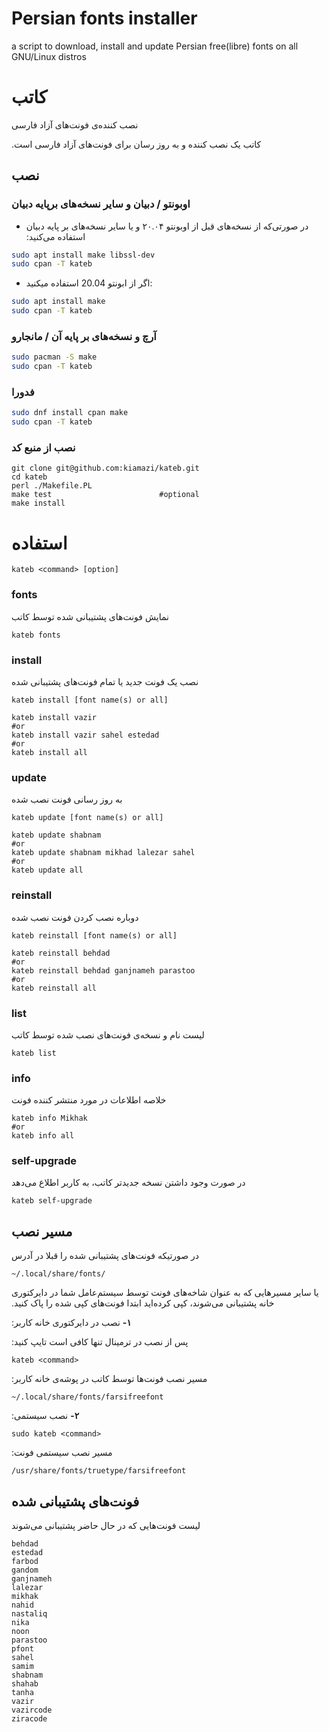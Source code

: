 # Persian fonts installer

a script to download, install and update Persian free(libre) fonts on all GNU/Linux distros

# کاتب

نصب کننده‌ی فونت‌های آزاد فارسی

‫کاتب یک نصب کننده و به روز رسان برای فونت‌های آزاد فارسی است.

## نصب

### اوبونتو / دبیان و سایر نسخه‌های برپایه دبیان


- ‫در صورتی‌که از نسخه‌های قبل از اوبونتو ۲۰.۰۴ و یا سایر نسخه‌های بر پایه دبیان استفاده می‌کنید:

``` bash
sudo apt install make libssl-dev
sudo cpan -T kateb
```

- اگر از ابونتو 20.04 استفاده میکنید:

``` bash
sudo apt install make
sudo cpan -T kateb
```

### آرچ و نسخه‌های بر پایه‌ آن / مانجارو

``` bash
sudo pacman -S make
sudo cpan -T kateb
```

### فدورا

``` bash
sudo dnf install cpan make
sudo cpan -T kateb
```

### نصب از منبع کد

	git clone git@github.com:kiamazi/kateb.git
	cd kateb
	perl ./Makefile.PL
	make test                        #optional
	make install

# استفاده

	kateb <command> [option]

### fonts

نمایش فونت‌های پشتیبانی شده توسط کاتب

	kateb fonts


### install

نصب یک فونت جدید یا تمام فونت‌های پشتیبانی شده

	kateb install [font name(s) or all]

	kateb install vazir
	#or
	kateb install vazir sahel estedad
	#or
	kateb install all


### update

به روز رسانی فونت نصب شده

	kateb update [font name(s) or all]

	kateb update shabnam
	#or
	kateb update shabnam mikhad lalezar sahel
	#or
	kateb update all


### reinstall

دوباره نصب کردن فونت نصب شده

	kateb reinstall [font name(s) or all]

	kateb reinstall behdad
	#or
	kateb reinstall behdad ganjnameh parastoo
	#or
	kateb reinstall all


### list

لیست نام و نسخه‌ی فونت‌های نصب شده توسط کاتب

	kateb list


### info

خلاصه اطلاعات در مورد منتشر کننده فونت

	kateb info Mikhak
	#or
	kateb info all

### self-upgrade

‫در صورت وجود داشتن نسخه جدیدتر کاتب، به کاربر اطلاع می‌دهد

	kateb self-upgrade

## مسیر نصب

در صورتیکه فونت‌های پشتیبانی شده را قبلا در آدرس

	~/.local/share/fonts/

‫یا سایر مسیرهایی که به عنوان شاخه‌های فونت توسط سیستم‌عامل شما در دایرکتوری خانه پشتیبانی می‌شوند، کپی کرده‌اید ابتدا فونت‌های کپی شده را پاک کنید.

‫**۱-** نصب در دایرکتوری خانه کاربر:

‫پس از نصب در ترمینال تنها کافی است تایپ کنید:

	kateb <command>

‫مسیر نصب فونت‌ها توسط کاتب در پوشه‌ی خانه کاربر:

	~/.local/share/fonts/farsifreefont

‫**۲-** نصب سیستمی:

	sudo kateb <command>

‫مسیر نصب سیستمی فونت:

	/usr/share/fonts/truetype/farsifreefont


## فونت‌های پشتیبانی شده

لیست فونت‌هایی که در حال حاضر پشتیبانی می‌شوند

	behdad
	estedad
	farbod
	gandom
	ganjnameh
	lalezar
	mikhak
	nahid
	nastaliq
	nika
	noon
	parastoo
	pfont
	sahel
	samim
	shabnam
	shahab
	tanha
	vazir
	vazircode
	ziracode
